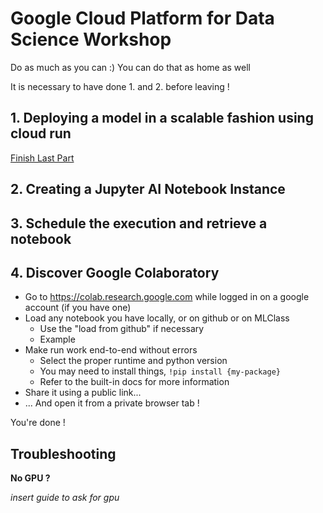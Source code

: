 # Google Cloud Platform for Data Science Workshop

Do as much as you can :) You can do that as home as well

It is necessary to have done 1. and 2. before leaving !

## 1. Deploying a model in a scalable fashion using cloud run

[Finish Last Part](../3-deploy-model-into-production/README.md)

## 2. Creating a Jupyter AI Notebook Instance

## 3. Schedule the execution and retrieve a notebook

## 4. Discover Google Colaboratory

- Go to https://colab.research.google.com while logged in on a google account (if you have one)
- Load any notebook you have locally, or on github or on MLClass 
    - Use the "load from github" if necessary
    - Example
- Make run work end-to-end without errors
    - Select the proper runtime and python version
    - You may need to install things, `!pip install {my-package}`
    - Refer to the built-in docs for more information
- Share it using a public link...
- ... And open it from a private browser tab !

You're done !

## Troubleshooting

**No GPU ?**

*insert guide to ask for gpu*